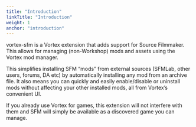 ```yaml
---
title: "Introduction"
linkTitle: "Introduction"
weight: 1
anchor: "introduction"
---
```

vortex-sfm is a Vortex extension that adds support for Source Filmmaker. This allows for managing (non-Workshop) mods and assets using the Vortex mod manager.

This simplifies installing SFM “mods” from external sources (SFMLab, other users, forums, DA etc) by automatically installing any mod from an archive file. It also means you can quickly and easily enable/disable or uninstall mods without affecting your other installed mods, all from Vortex’s convenient UI.

If you already use Vortex for games, this extension will not interfere with them and SFM will simply be available as a discovered game you can manage.